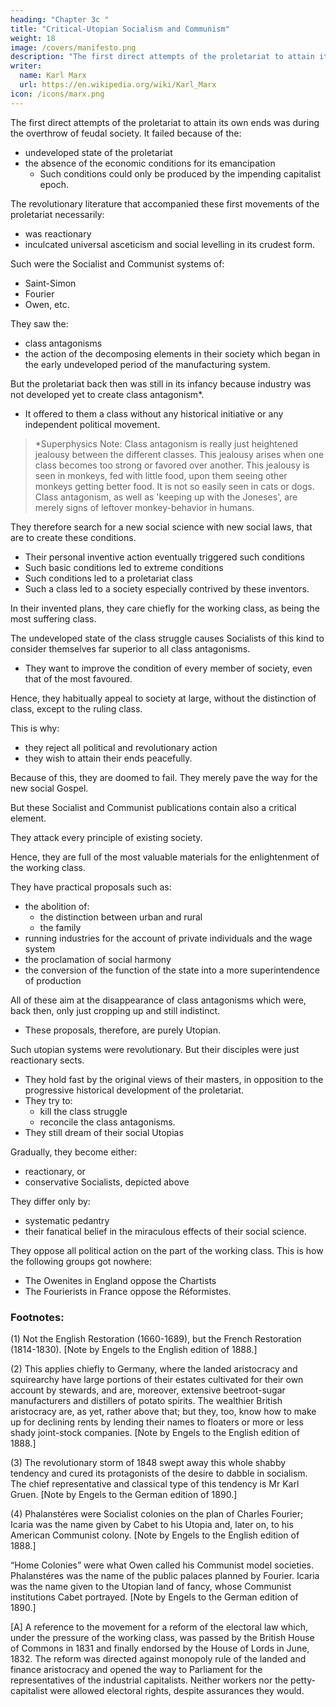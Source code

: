 ```yaml
---
heading: "Chapter 3c "
title: "Critical-Utopian Socialism and Communism"
weight: 18
image: /covers/manifesto.png
description: "The first direct attempts of the proletariat to attain its own ends was during the overthrow of feudal society"
writer:
  name: Karl Marx
  url: https://en.wikipedia.org/wiki/Karl_Marx
icon: /icons/marx.png
---
```



<!-- ## 3. Critical-Utopian Socialism and Communism -->

<!--  to that literature which, in every great modern revolution, , such as  -->

<!-- The writings of Babeuf have always given voice to the demands of the proletariat
- We do not here refer to it.  -->


The first direct attempts of the proletariat to attain its own ends was during the overthrow of feudal society. It failed because of the:
- undeveloped state of the proletariat
- the absence of the economic conditions for its emancipation
  - Such conditions could only be produced by the impending capitalist epoch. 

The revolutionary literature that accompanied these first movements of the proletariat necessarily:
- was reactionary
- inculcated universal asceticism and social levelling in its crudest form.

Such were the Socialist and Communist systems of:
- Saint-Simon
- Fourier
- Owen, etc.

 <!-- , described above, of the struggle between proletariat and capitalists (see Section 1. Bourgeois and Proletarians). -->

They saw the:
- class antagonisms
- the action of the decomposing elements in their society which began in the early undeveloped period of the manufacturing system. 

But the proletariat back then was still in its infancy because industry was not developed yet to create class antagonism*. 
- It offered to them a class without any historical initiative or any independent political movement.

> *Superphysics Note: Class antagonism is really just heightened jealousy between the different classes. This jealousy arises when one class becomes too strong or favored over another. This jealousy is seen in monkeys, fed with little food, upon them seeing other monkeys getting better food. It is not so easily seen in cats or dogs. Class antagonism, as well as 'keeping up with the Joneses', are merely signs of leftover monkey-behavior in humans.


They therefore search for a new social science with new social laws, that are to create these conditions.
- Their personal inventive action eventually triggered such conditions
- Such basic conditions led to extreme conditions
- Such conditions led to a proletariat class 
- Such a class led to a society especially contrived by these inventors. 

<!-- Future history resolves itself, in their eyes, into the propaganda and the practical carrying out of their social plans. -->

In their invented plans, they care chiefly for the working class, as being the most suffering class. 

<!-- Only from the point of view of being the most suffering class does the proletariat exist for them. -->

The undeveloped state of the class struggle<!-- , as well as their own surroundings, --> causes Socialists of this kind to consider themselves far superior to all class antagonisms. 
- They want to improve the condition of every member of society, even that of the most favoured. 

Hence, they habitually appeal to society at large, without the distinction of class, except to the ruling class. 

<!-- For how can people, when once they understand their system, fail to see in it the best possible plan of the best possible state of society? -->

This is why:
- they reject all political and revolutionary action
- they wish to attain their ends peacefully. 

Because of this, they are doomed to fail. They merely pave the way for the new social Gospel.

<!-- Such fantastic pictures of future society, painted at a time when the proletariat is still in a very undeveloped state and has but a fantastic conception of its own position, correspond with the first instinctive yearnings of that class for a general reconstruction of society. -->

But these Socialist and Communist publications contain also a critical element. 

They attack every principle of existing society. 

Hence, they are full of the most valuable materials for the enlightenment of the working class. 

They have practical proposals such as:
- the abolition of:
  - the distinction between urban and rural
  - the family
- running industries for the account of private individuals and the wage system
- the proclamation of social harmony
- the conversion of the function of the state into a more superintendence of production

All of these aim at the disappearance of class antagonisms which were, back then, only just cropping up and still indistinct. 
<!-- , and which, in these publications, are recognised in their earliest indistinct and undefined forms only. --> 
- These proposals, therefore, are purely Utopian.


<!-- The significance of Critical-Utopian Socialism and Communism bears an inverse relation to historical development. 

In proportion as the modern class struggle develops and takes definite shape, this fantastic standing apart from the contest, these fantastic attacks on it, lose all practical value and all theoretical justification.  -->

Such utopian systems were revolutionary. But their disciples were just reactionary sects. 
- They hold fast by the original views of their masters, in opposition to the progressive historical development of the proletariat. 
- They try to:
  - kill the class struggle
  - reconcile the class antagonisms. 
- They still dream of their social Utopias

<!-- , of founding isolated “phalansteres”, of establishing “Home Colonies”, or setting up a “Little Icaria”(4) — duodecimo editions of the New Jerusalem — and to realise all these castles in the air, they are compelled to appeal to the feelings and purses of the capitalist.  -->

Gradually, they become either:
- reactionary, or
- conservative Socialists, depicted above

They differ only by:
- systematic pedantry
- their fanatical belief in the miraculous effects of their social science.

They oppose all political action on the part of the working class. This is how the following groups got nowhere:<!-- ; such action, according to them, can only result from blind unbelief in the new Gospel. -->
- The Owenites in England oppose the Chartists
- The Fourierists in France oppose the Réformistes.


### Footnotes:

(1) Not the English Restoration (1660-1689), but the French Restoration (1814-1830). [Note by Engels to the English edition of 1888.]

(2) This applies chiefly to Germany, where the landed aristocracy and squirearchy have large portions of their estates cultivated for their own account by stewards, and are, moreover, extensive beetroot-sugar manufacturers and distillers of potato spirits. The wealthier British aristocracy are, as yet, rather above that; but they, too, know how to make up for declining rents by lending their names to floaters or more or less shady joint-stock companies. [Note by Engels to the English edition of 1888.]

(3) The revolutionary storm of 1848 swept away this whole shabby tendency and cured its protagonists of the desire to dabble in socialism. The chief representative and classical type of this tendency is Mr Karl Gruen. [Note by Engels to the German edition of 1890.]

(4) Phalanstéres were Socialist colonies on the plan of Charles Fourier; Icaria was the name given by Cabet to his Utopia and, later on, to his American Communist colony. [Note by Engels to the English edition of 1888.]

“Home Colonies” were what Owen called his Communist model societies. Phalanstéres was the name of the public palaces planned by Fourier. Icaria was the name given to the Utopian land of fancy, whose Communist institutions Cabet portrayed. [Note by Engels to the German edition of 1890.]

[A] A reference to the movement for a reform of the electoral law which, under the pressure of the working class, was passed by the British House of Commons in 1831 and finally endorsed by the House of Lords in June, 1832. The reform was directed against monopoly rule of the landed and finance aristocracy and opened the way to Parliament for the representatives of the industrial capitalists. Neither workers nor the petty-capitalist were allowed electoral rights, despite assurances they would.
